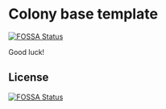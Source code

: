 # Colony base template
[![FOSSA Status](https://app.fossa.com/api/projects/git%2Bgithub.com%2FTomerAdmon%2FColony-base.svg?type=shield)](https://app.fossa.com/projects/git%2Bgithub.com%2FTomerAdmon%2FColony-base?ref=badge_shield)


Good luck!


## License
[![FOSSA Status](https://app.fossa.com/api/projects/git%2Bgithub.com%2FTomerAdmon%2FColony-base.svg?type=large)](https://app.fossa.com/projects/git%2Bgithub.com%2FTomerAdmon%2FColony-base?ref=badge_large)